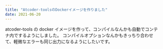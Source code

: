 ```yaml
---
title: "Atcoder-toolsのDockerイメージを作りました"
date: 2021-06-20
---
```


atcoder-tools の docker イメージを作って、コンパイルなんかも自動でコンテナ内でするようにしました。
コンパイルオプションなんかもきっちり合わせて、軽微なエラーも同じ出力になるようにしたいです。
